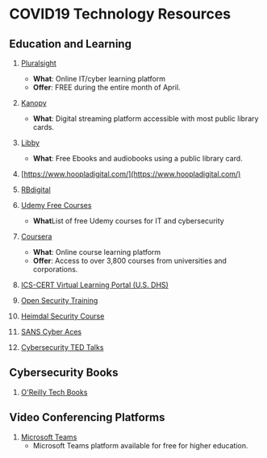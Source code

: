 # COVID19 Technology Resources 

## Education and Learning
1. [Pluralsight](https://www.pluralsight.com/)  
    * **What**: Online IT/cyber learning platform 
    * **Offer**: FREE during the entire month of April. 

2. [Kanopy](https://www.kanopy.com/)  
    * **What**: Digital streaming platform accessible with most public library cards. 

3. [Libby](https://www.overdrive.com/apps/libby/)  
    * **What**: Free Ebooks and audiobooks using a public library card. 

4. [https://www.hoopladigital.com/](https://www.hoopladigital.com/)

5. [RBdigital](https://rbdigital.com/)

6. [Udemy Free Courses](https://udemyfreecourses.org/category/all-it-and-software)
    * **What**List of free Udemy courses for IT and cybersecurity 

7. [Coursera](https://www.coursera.org/coronavirus)  
    * **What**: Online course learning platform
    * **Offer**: Access to over 3,800 courses from universities and corporations. 

8. [ICS-CERT Virtual Learning Portal (U.S. DHS)](https://ics-cert-training.inl.gov/learn)

9. [Open Security Training](http://opensecuritytraining.info/Training.html)

10. [Heimdal Security Course](https://cybersecuritycourse.co/)

11. [SANS Cyber Aces](https://tutorials.cyberaces.org/tutorials.html)

12. [Cybersecurity TED Talks](https://www.springboard.com/blog/12-must-watch-cybersecurity-ted-talks/)

## Cybersecurity Books 
1. [O'Reilly Tech Books](https://www.oreilly.com/security/free/)

## Video Conferencing Platforms 
1. [Microsoft Teams](https://education.microsoft.com/en-us/resource/ba162685)   
    *  Microsoft Teams platform available for free for higher education. 


